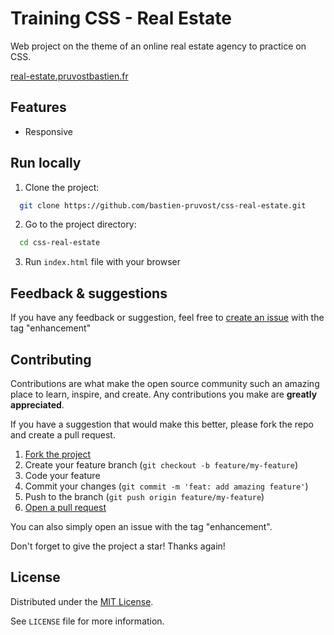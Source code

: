 <!-- prettier-ignore-start -->

<!-- Rename all occurences with Cmd + D :

Training CSS - Real Estate
css-real-estate
real-estate.pruvostbastien.fr
https://real-estate.pruvostbastien.fr
https://github.com/bastien-pruvost/css-real-estate

 -->

# Training CSS - Real Estate

Web project on the theme of an online real estate agency to practice on CSS.

[real-estate.pruvostbastien.fr](https://real-estate.pruvostbastien.fr)


## Features

- Responsive


## Run locally

1. Clone the project:

```bash
  git clone https://github.com/bastien-pruvost/css-real-estate.git
```

2. Go to the project directory:

```bash
  cd css-real-estate
```

3. Run `index.html` file with your browser



## Feedback & suggestions

If you have any feedback or suggestion, feel free to [create an issue](https://github.com/bastien-pruvost/css-real-estate/issues) with the tag "enhancement"


## Contributing

Contributions are what make the open source community such an amazing place to learn, inspire, and create. Any contributions you make are **greatly appreciated**.

If you have a suggestion that would make this better, please fork the repo and create a pull request.

1. [Fork the project](https://github.com/bastien-pruvost/css-real-estate/fork)
2. Create your feature branch (`git checkout -b feature/my-feature`)
3. Code your feature
4. Commit your changes (`git commit -m 'feat: add amazing feature'`)
5. Push to the branch (`git push origin feature/my-feature`)
6. [Open a pull request](https://github.com/bastien-pruvost/css-real-estate/compare)

You can also simply open an issue with the tag "enhancement".

Don't forget to give the project a star! Thanks again!


## License

Distributed under the [MIT License](https://choosealicense.com/licenses/mit).

See `LICENSE` file for more information.



<!-- prettier-ignore-end -->
